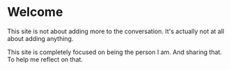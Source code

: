 # Welcome

This site is not about adding more to the conversation. It's actually not at all about adding anything. 

This site is completely focused on being the person I am. And sharing that. To help me reflect on that. 